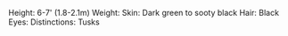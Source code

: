 Height: 6-7' (1.8-2.1m)
Weight: 
Skin: Dark green to sooty black
Hair: Black
Eyes: 
Distinctions: Tusks
